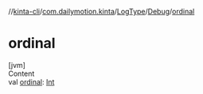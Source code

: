 //[kinta-cli](../../../../index.md)/[com.dailymotion.kinta](../../index.md)/[LogType](../index.md)/[Debug](index.md)/[ordinal](ordinal.md)



# ordinal  
[jvm]  
Content  
val [ordinal](ordinal.md): [Int](https://kotlinlang.org/api/latest/jvm/stdlib/kotlin/-int/index.html)  



